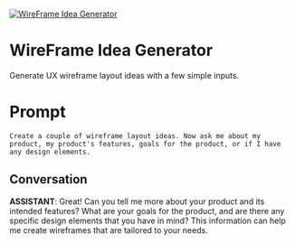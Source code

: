 
[![WireFrame Idea Generator](https://flow-prompt-covers.s3.us-west-1.amazonaws.com/icon/futuristic/futu_8.png)]()
# WireFrame Idea Generator 
Generate UX wireframe layout ideas with a few simple inputs.

# Prompt

```
Create a couple of wireframe layout ideas. Now ask me about my product, my product's features, goals for the product, or if I have any design elements.
```

## Conversation

**ASSISTANT**: Great! Can you tell me more about your product and its intended features? What are your goals for the product, and are there any specific design elements that you have in mind? This information can help me create wireframes that are tailored to your needs.


